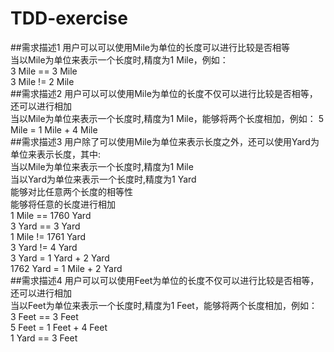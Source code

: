 # TDD-exercise
##需求描述1
用户可以可以使用Mile为单位的长度可以进行比较是否相等  
当以Mile为单位来表示一个长度时,精度为1 Mile，例如：  
 3 Mile == 3 Mile  
 3 Mile != 2 Mile  
##需求描述2
用户可以可以使用Mile为单位的长度不仅可以进行比较是否相等，还可以进行相加  
当以Mile为单位来表示一个长度时,精度为1 Mile，能够将两个长度相加，例如： 
 5 Mile = 1 Mile + 4 Mile  
##需求描述3
用户除了可以使用Mile为单位来表示长度之外，还可以使用Yard为单位来表示长度，其中:  
当以Mile为单位来表示一个长度时,精度为1 Mile  
当以Yard为单位来表示一个长度时,精度为1 Yard  
能够对比任意两个长度的相等性  
能够将任意的长度进行相加  
 1 Mile == 1760 Yard  
 3 Yard == 3 Yard  
 1 Mile != 1761 Yard  
 3 Yard != 4 Yard  
 3 Yard = 1 Yard + 2 Yard  
 1762 Yard = 1 Mile + 2 Yard  
##需求描述4
用户可以可以使用Feet为单位的长度不仅可以进行比较是否相等，还可以进行相加  
当以Feet为单位来表示一个长度时,精度为1 Feet，能够将两个长度相加，例如：  
 3 Feet == 3 Feet  
 5 Feet = 1 Feet + 4 Feet  
 1 Yard == 3 Feet  

